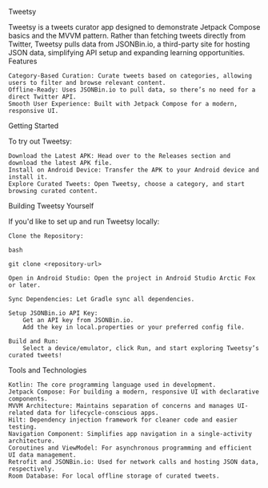 Tweetsy

Tweetsy is a tweets curator app designed to demonstrate Jetpack Compose basics and the MVVM pattern. Rather than fetching tweets directly from Twitter, Tweetsy pulls data from JSONBin.io, a third-party site for hosting JSON data, simplifying API setup and expanding learning opportunities.
Features

    Category-Based Curation: Curate tweets based on categories, allowing users to filter and browse relevant content.
    Offline-Ready: Uses JSONBin.io to pull data, so there’s no need for a direct Twitter API.
    Smooth User Experience: Built with Jetpack Compose for a modern, responsive UI.

Getting Started

To try out Tweetsy:

    Download the Latest APK: Head over to the Releases section and download the latest APK file.
    Install on Android Device: Transfer the APK to your Android device and install it.
    Explore Curated Tweets: Open Tweetsy, choose a category, and start browsing curated content.

Building Tweetsy Yourself

If you'd like to set up and run Tweetsy locally:

    Clone the Repository:

    bash

    git clone <repository-url>

    Open in Android Studio: Open the project in Android Studio Arctic Fox or later.

    Sync Dependencies: Let Gradle sync all dependencies.

    Setup JSONBin.io API Key:
        Get an API key from JSONBin.io.
        Add the key in local.properties or your preferred config file.

    Build and Run:
        Select a device/emulator, click Run, and start exploring Tweetsy’s curated tweets!

Tools and Technologies

    Kotlin: The core programming language used in development.
    Jetpack Compose: For building a modern, responsive UI with declarative components.
    MVVM Architecture: Maintains separation of concerns and manages UI-related data for lifecycle-conscious apps.
    Hilt: Dependency injection framework for cleaner code and easier testing.
    Navigation Component: Simplifies app navigation in a single-activity architecture.
    Coroutines and ViewModel: For asynchronous programming and efficient UI data management.
    Retrofit and JSONBin.io: Used for network calls and hosting JSON data, respectively.
    Room Database: For local offline storage of curated tweets.
